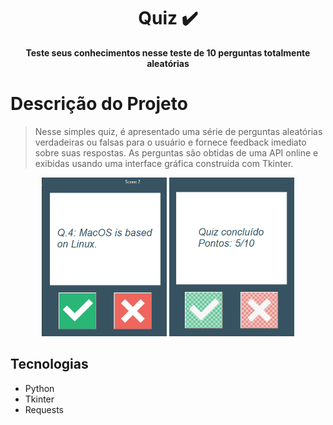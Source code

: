<h1 align="center" font-weight: bold;">Quiz ✔️</h1>

<p align="center">
    <b>Teste seus conhecimentos nesse teste de 10 perguntas totalmente aleatórias</b>
</p>

# Descrição do Projeto
>Nesse simples quiz, é apresentado uma série de perguntas aleatórias verdadeiras ou falsas para o usuário e fornece feedback imediato sobre suas respostas. As perguntas são obtidas de uma API online e exibidas usando uma interface gráfica construída com Tkinter.

<div align="center">
    <p>
        <img src="assets\quiz2.png" width="200"/>
        <img src="assets\quiz1.png" width="200"/>
    </p>
</div>

## Tecnologias
- Python
- Tkinter
- Requests

